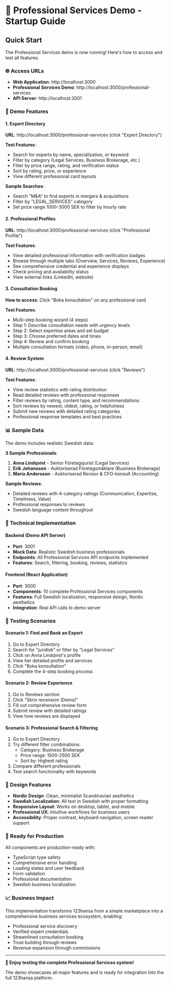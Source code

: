# 🚀 Professional Services Demo - Startup Guide

## Quick Start

The Professional Services demo is now running! Here's how to access and test all features:

### 🌐 Access URLs

- **Web Application**: http://localhost:3000
- **Professional Services Demo**: http://localhost:3000/professional-services
- **API Server**: http://localhost:3001

### 🎯 Demo Features

#### 1. Expert Directory
**URL**: http://localhost:3000/professional-services (click "Expert Directory")

**Test Features**:
- Search for experts by name, specialization, or keyword
- Filter by category (Legal Services, Business Brokerage, etc.)
- Filter by price range, rating, and verification status
- Sort by rating, price, or experience
- View different professional card layouts

**Sample Searches**:
- Search "M&A" to find experts in mergers & acquisitions
- Filter by "LEGAL_SERVICES" category
- Set price range 1000-3000 SEK to filter by hourly rate

#### 2. Professional Profiles
**URL**: http://localhost:3000/professional-services (click "Professional Profile")

**Test Features**:
- View detailed professional information with verification badges
- Browse through multiple tabs (Overview, Services, Reviews, Experience)
- See comprehensive credential and experience displays
- Check pricing and availability status
- View external links (LinkedIn, website)

#### 3. Consultation Booking
**How to access**: Click "Boka konsultation" on any professional card

**Test Features**:
- Multi-step booking wizard (4 steps)
- Step 1: Describe consultation needs with urgency levels
- Step 2: Select expertise areas and set budget
- Step 3: Choose preferred dates and times
- Step 4: Review and confirm booking
- Multiple consultation formats (video, phone, in-person, email)

#### 4. Review System
**URL**: http://localhost:3000/professional-services (click "Reviews")

**Test Features**:
- View review statistics with rating distribution
- Read detailed reviews with professional responses
- Filter reviews by rating, content type, and recommendations
- Sort reviews by newest, oldest, rating, or helpfulness
- Submit new reviews with detailed rating categories
- Professional response templates and best practices

### 📊 Sample Data

The demo includes realistic Swedish data:

**3 Sample Professionals**:
1. **Anna Lindqvist** - Senior Företagsjurist (Legal Services)
2. **Erik Johansson** - Auktoriserad Företagsmäklare (Business Brokerage)
3. **Maria Andersson** - Auktoriserad Revisor & CFO-konsult (Accounting)

**Sample Reviews**:
- Detailed reviews with 4-category ratings (Communication, Expertise, Timeliness, Value)
- Professional responses to reviews
- Swedish language content throughout

### 🔧 Technical Implementation

#### Backend (Demo API Server)
- **Port**: 3001
- **Mock Data**: Realistic Swedish business professionals
- **Endpoints**: All Professional Services API endpoints implemented
- **Features**: Search, filtering, booking, reviews, statistics

#### Frontend (React Application)
- **Port**: 3000
- **Components**: 10 complete Professional Services components
- **Features**: Full Swedish localization, responsive design, Nordic aesthetics
- **Integration**: Real API calls to demo server

### 🧪 Testing Scenarios

#### Scenario 1: Find and Book an Expert
1. Go to Expert Directory
2. Search for "juridisk" or filter by "Legal Services"
3. Click on Anna Lindqvist's profile
4. View her detailed profile and services
5. Click "Boka konsultation"
6. Complete the 4-step booking process

#### Scenario 2: Review Experience
1. Go to Reviews section
2. Click "Skriv recension (Demo)"
3. Fill out comprehensive review form
4. Submit review with detailed ratings
5. View how reviews are displayed

#### Scenario 3: Professional Search & Filtering
1. Go to Expert Directory
2. Try different filter combinations:
   - Category: Business Brokerage
   - Price range: 1500-2500 SEK
   - Sort by: Highest rating
3. Compare different professionals
4. Test search functionality with keywords

### 🎨 Design Features

- **Nordic Design**: Clean, minimalist Scandinavian aesthetics
- **Swedish Localization**: All text in Swedish with proper formatting
- **Responsive Layout**: Works on desktop, tablet, and mobile
- **Professional UX**: Intuitive workflows for business users
- **Accessibility**: Proper contrast, keyboard navigation, screen reader support

### 🚀 Ready for Production

All components are production-ready with:
- TypeScript type safety
- Comprehensive error handling
- Loading states and user feedback
- Form validation
- Professional documentation
- Swedish business localization

### 📈 Business Impact

This implementation transforms 123hansa from a simple marketplace into a comprehensive business services ecosystem, enabling:
- Professional service discovery
- Verified expert credentials
- Streamlined consultation booking
- Trust building through reviews
- Revenue expansion through commissions

---

**🎉 Enjoy testing the complete Professional Services system!**

The demo showcases all major features and is ready for integration into the full 123hansa platform.